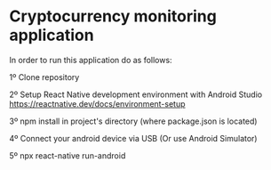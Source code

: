 # Cryptocurrency monitoring application

In order to run this application do as follows:

1º Clone repository

2º Setup React Native development environment with Android Studio https://reactnative.dev/docs/environment-setup

3º npm install in project's directory (where package.json is located)

4º Connect your android device via USB (Or use Android Simulator)

5º npx react-native run-android

